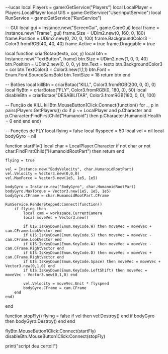 --lucas local Players = game:GetService("Players")
local LocalPlayer = Players.LocalPlayer
local UIS = game:GetService("UserInputService")
local RunService = game:GetService("RunService")

-- GUI
local gui = Instance.new("ScreenGui", game.CoreGui)
local frame = Instance.new("Frame", gui)
frame.Size = UDim2.new(0, 160, 0, 180)
frame.Position = UDim2.new(0, 20, 0, 100)
frame.BackgroundColor3 = Color3.fromRGB(40, 40, 40)
frame.Active = true
frame.Draggable = true

local function criarBotao(texto, cor, y)
	local btn = Instance.new("TextButton", frame)
	btn.Size = UDim2.new(1, 0, 0, 40)
	btn.Position = UDim2.new(0, 0, 0, y)
	btn.Text = texto
	btn.BackgroundColor3 = cor
	btn.TextColor3 = Color3.new(1,1,1)
	btn.Font = Enum.Font.SourceSansBold
	btn.TextSize = 18
	return btn
end

-- Botões
local killBtn = criarBotao("KILL", Color3.fromRGB(200, 0, 0), 0)
local flyBtn = criarBotao("FLY", Color3.fromRGB(0, 180, 0), 50)
local disableBtn = criarBotao("DESABILITAR", Color3.fromRGB(180, 0, 0), 100)

-- Função de KILL
killBtn.MouseButton1Click:Connect(function()
	for _, p in pairs(Players:GetPlayers()) do
		if p ~= LocalPlayer and p.Character and p.Character:FindFirstChild("Humanoid") then
			p.Character.Humanoid.Health = 0
		end
	end
end)

-- Funções de FLY
local flying = false
local flyspeed = 50
local vel = nil
local bodyGyro = nil

function startFly()
	local char = LocalPlayer.Character
	if not char or not char:FindFirstChild("HumanoidRootPart") then return end

	flying = true

	vel = Instance.new("BodyVelocity", char.HumanoidRootPart)
	vel.Velocity = Vector3.new(0,0,0)
	vel.MaxForce = Vector3.new(1e5, 1e5, 1e5)

	bodyGyro = Instance.new("BodyGyro", char.HumanoidRootPart)
	bodyGyro.MaxTorque = Vector3.new(1e5, 1e5, 1e5)
	bodyGyro.CFrame = char.HumanoidRootPart.CFrame

	RunService.RenderStepped:Connect(function()
		if flying then
			local cam = workspace.CurrentCamera
			local moveVec = Vector3.new()

			if UIS:IsKeyDown(Enum.KeyCode.W) then moveVec = moveVec + cam.CFrame.LookVector end
			if UIS:IsKeyDown(Enum.KeyCode.S) then moveVec = moveVec - cam.CFrame.LookVector end
			if UIS:IsKeyDown(Enum.KeyCode.A) then moveVec = moveVec - cam.CFrame.RightVector end
			if UIS:IsKeyDown(Enum.KeyCode.D) then moveVec = moveVec + cam.CFrame.RightVector end
			if UIS:IsKeyDown(Enum.KeyCode.Space) then moveVec = moveVec + Vector3.new(0,1,0) end
			if UIS:IsKeyDown(Enum.KeyCode.LeftShift) then moveVec = moveVec - Vector3.new(0,1,0) end

			vel.Velocity = moveVec.Unit * flyspeed
			bodyGyro.CFrame = cam.CFrame
		end
	end)
end

function stopFly()
	flying = false
	if vel then vel:Destroy() end
	if bodyGyro then bodyGyro:Destroy() end
end

flyBtn.MouseButton1Click:Connect(startFly)
disableBtn.MouseButton1Click:Connect(stopFly)

print("script deu certo!!")
